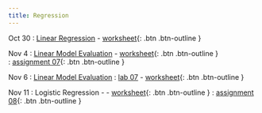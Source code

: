```yaml
---
title: Regression
---
```


Oct 30 
: [Linear Regression](https://github.com/gallettilance/CS506-Fall2024/raw/main/lecture_14/14_Linear_Regression.pdf) - [worksheet](https://github.com/gallettilance/CS506-Fall2024/blob/main/lecture_14/worksheet_14.ipynb){: .btn .btn-outline }  

Nov 4 
: [Linear Model Evaluation](https://github.com/gallettilance/CS506-Fall2024/raw/main/lecture_15/15_Linear_Model_Evaluation.pdf) - [worksheet](https://github.com/gallettilance/CS506-Fall2024/blob/main/lecture_15/worksheet_15.ipynb){: .btn .btn-outline }  
  : [assignment 07](#){: .btn .btn-outline } 

Nov 6 
: [Linear Model Evaluation](https://github.com/gallettilance/CS506-Fall2024/raw/main/lecture_16/16_Linear_Model_Evaluation.pdf) : [lab 07](../labs/lab7) - [worksheet](https://github.com/gallettilance/CS506-Fall2024/blob/main/lecture_16/worksheet_16.ipynb){: .btn .btn-outline }  

Nov 11 
: Logistic Regression -  - [worksheet](https://github.com/gallettilance/CS506-Fall2024/blob/main/lecture_17/worksheet_17.ipynb){: .btn .btn-outline } 
  : [assignment 08](../assignments/assignment8){: .btn .btn-outline }